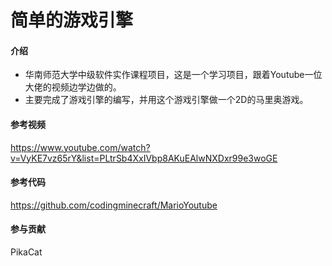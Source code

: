 # 简单的游戏引擎

#### 介绍
+ 华南师范大学中级软件实作课程项目，这是一个学习项目，跟着Youtube一位大佬的视频边学边做的。
+ 主要完成了游戏引擎的编写，并用这个游戏引擎做一个2D的马里奥游戏。

#### 参考视频
https://www.youtube.com/watch?v=VyKE7vz65rY&list=PLtrSb4XxIVbp8AKuEAlwNXDxr99e3woGE

#### 参考代码
https://github.com/codingminecraft/MarioYoutube

#### 参与贡献
PikaCat
